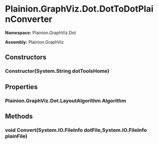 
# Plainion.GraphViz.Dot.DotToDotPlainConverter

**Namespace:** Plainion.GraphViz.Dot

**Assembly:** Plainion.GraphViz


## Constructors

### Constructor(System.String dotToolsHome)


## Properties

### Plainion.GraphViz.Dot.LayoutAlgorithm Algorithm


## Methods

### void Convert(System.IO.FileInfo dotFile,System.IO.FileInfo plainFile)
